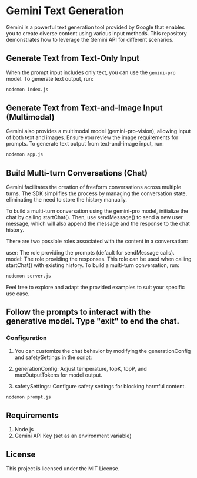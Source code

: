 # Gemini Text Generation

Gemini is a powerful text generation tool provided by Google that enables you to create diverse content using various input methods. This repository demonstrates how to leverage the Gemini API for different scenarios.

## Generate Text from Text-Only Input

When the prompt input includes only text, you can use the `gemini-pro` model. To generate text output, run:

```bash
nodemon index.js
```
## Generate Text from Text-and-Image Input (Multimodal)
Gemini also provides a multimodal model (gemini-pro-vision), allowing input of both text and images. Ensure you review the image requirements for prompts. To generate text output from text-and-image input, run:

```bash
nodemon app.js
```
## Build Multi-turn Conversations (Chat)
Gemini facilitates the creation of freeform conversations across multiple turns. The SDK simplifies the process by managing the conversation state, eliminating the need to store the history manually.

To build a multi-turn conversation using the gemini-pro model, initialize the chat by calling startChat(). Then, use sendMessage() to send a new user message, which will also append the message and the response to the chat history.

There are two possible roles associated with the content in a conversation:

user: The role providing the prompts (default for sendMessage calls).
model: The role providing the responses. This role can be used when calling startChat() with existing history.
To build a multi-turn conversation, run:
```bash
nodemon server.js
```
Feel free to explore and adapt the provided examples to suit your specific use case.
## Follow the prompts to interact with the generative model. Type "exit" to end the chat.

### Configuration
1. You can customize the chat behavior by modifying the generationConfig and safetySettings in the script:

2. generationConfig: Adjust temperature, topK, topP, and maxOutputTokens for model output.
3. safetySettings: Configure safety settings for blocking harmful content.
```bash
nodemon prompt.js
```
## Requirements
1. Node.js
2. Gemini API Key (set as an environment variable)
## License
This project is licensed under the MIT License.
